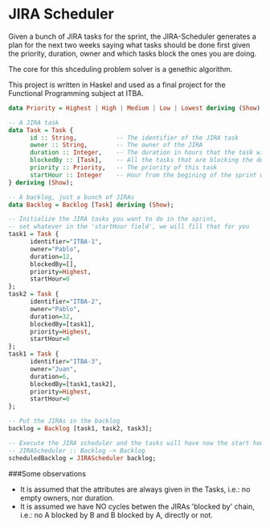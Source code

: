 JIRA Scheduler
===============

Given a bunch of JIRA tasks for the sprint, the JIRA-Scheduler generates a plan for the next two weeks saying what tasks should be done first given the priority, duration, owner and which tasks block the ones you are doing.

The core for this shceduling problem solver is a genethic algorithm.

This project is written in Haskel and used as a final project for the Functional Programming subject at ITBA.

```haskell
data Priority = Highest | High | Medium | Low | Lowest deriving (Show); 

-- A JIRA task
data Task = Task {
      id :: String,           -- The identifier of the JIRA task
      owner :: String,        -- The owner of the JIRA
      duration :: Integer,    -- The duration in hours that the task will require to be developed
      blockedBy :: [Task],    -- All the tasks that are blocking the development of this one
      priority :: Priority,   -- The priority of this task
      startHour :: Integer    -- Hour from the begining of the sprint when the task should start
} deriving (Show);

-- A backlog, just a bunch of JIRAs
data Backlog = Backlog [Task] deriving (Show);

-- Initialize the JIRA tasks you want to do in the sprint, 
-- set whatever in the 'startHour field', we will fill that for you
task1 = Task {
      identifier="ITBA-1",
      owner="Pablo",
      duration=12,
      blockedBy=[],
      priority=Highest,
      startHour=0
};
task2 = Task {
      identifier="ITBA-2",
      owner="Pablo",
      duration=32,
      blockedBy=[task1],
      priority=Highest,
      startHour=0
};
task1 = Task {
      identifier="ITBA-3",
      owner="Juan",
      duration=6,
      blockedBy=[task1,task2],
      priority=Highest,
      startHour=0
};

-- Put the JIRAs in the backlog
backlog = Backlog [task1, task2, task3];

-- Execute the JIRA scheduler and the tasks will have now the start hour property set as it should be
-- JIRAScheduler :: Backlog -> Backlog
scheduledBacklog = JIRAScheduler backlog;
```

###Some observations

* It is assumed that the attributes are always given in the Tasks, i.e.: no empty owners, nor duration.
* It is assumed we have NO cycles betwen the JIRAs 'blocked by' chain, i.e.: no A blocked by B and B blocked by A, directly or not.

